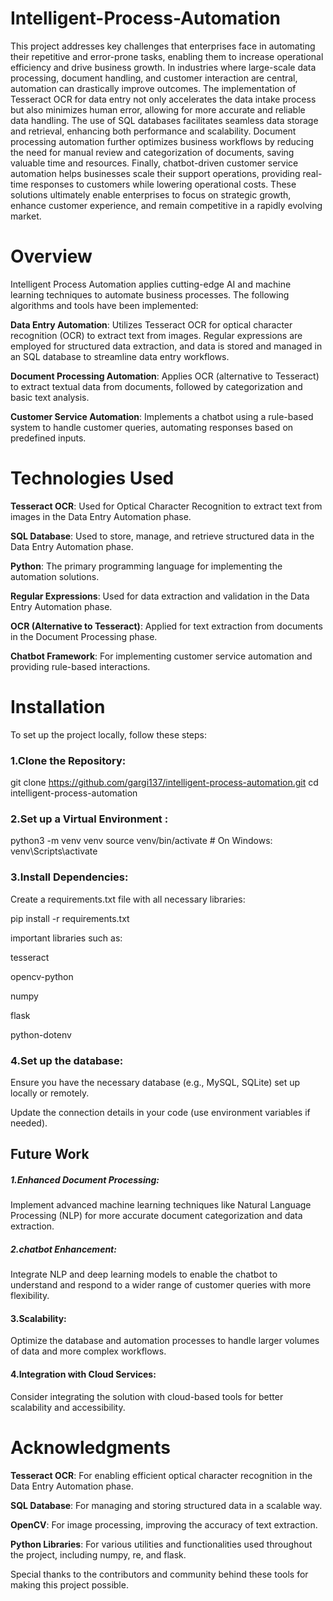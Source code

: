 # Intelligent-Process-Automation


This project addresses key challenges that enterprises face in automating their repetitive and error-prone tasks, enabling them to increase operational efficiency and drive business growth. In industries where large-scale data processing, document handling, and customer interaction are central, automation can drastically improve outcomes. The implementation of Tesseract OCR for data entry not only accelerates the data intake process but also minimizes human error, allowing for more accurate and reliable data handling. The use of SQL databases facilitates seamless data storage and retrieval, enhancing both performance and scalability. Document processing automation further optimizes business workflows by reducing the need for manual review and categorization of documents, saving valuable time and resources. Finally, chatbot-driven customer service automation helps businesses scale their support operations, providing real-time responses to customers while lowering operational costs. These solutions ultimately enable enterprises to focus on strategic growth, enhance customer experience, and remain competitive in a rapidly evolving market.


# **Overview**


Intelligent Process Automation applies cutting-edge AI and machine learning techniques to automate business processes. The following algorithms and tools have been implemented:

**Data Entry Automation**: Utilizes Tesseract OCR for optical character recognition (OCR) to extract text from images. Regular expressions are employed for structured data extraction, and data is stored and managed in an SQL database to streamline data entry workflows.

**Document Processing Automation**: Applies OCR (alternative to Tesseract) to extract textual data from documents, followed by categorization and basic text analysis.

**Customer Service Automation**: Implements a chatbot using a rule-based system to handle customer queries, automating responses based on predefined inputs.

# **Technologies Used**

**Tesseract OCR**: Used for Optical Character Recognition to extract text from images in the Data Entry Automation phase.

**SQL Database**: Used to store, manage, and retrieve structured data in the Data Entry Automation phase.

**Python**: The primary programming language for implementing the automation solutions.

**Regular Expressions**: Used for data extraction and validation in the Data Entry Automation phase.

**OCR (Alternative to Tesseract)**: Applied for text extraction from documents in the Document Processing phase.

**Chatbot Framework**: For implementing customer service automation and providing rule-based interactions.


# Installation

To set up the project locally, follow these steps:

### 1.Clone the Repository:

git clone https://github.com/gargi137/intelligent-process-automation.git
cd intelligent-process-automation

### 2.Set up a Virtual Environment :

python3 -m venv venv
source venv/bin/activate  # On Windows: venv\Scripts\activate

### 3.Install Dependencies: 
Create a requirements.txt file with all necessary libraries:

pip install -r requirements.txt

important libraries such as:

tesseract

opencv-python

numpy

flask

python-dotenv

### 4.Set up the database:

Ensure you have the necessary database (e.g., MySQL, SQLite) set up locally or remotely.

Update the connection details in your code (use environment variables if needed).

## Future Work

##### 1.Enhanced Document Processing:
Implement advanced machine learning techniques like Natural Language Processing (NLP) for more accurate document categorization and data extraction.

##### 2.chatbot Enhancement: 
Integrate NLP and deep learning models to enable the chatbot to understand and respond to a wider range of customer queries with more flexibility.

#### 3.Scalability: 
Optimize the database and automation processes to handle larger volumes of data and more complex workflows.

#### 4.Integration with Cloud Services: 
Consider integrating the solution with cloud-based tools for better scalability and accessibility.

# Acknowledgments

**Tesseract OCR**:
For enabling efficient optical character recognition in the Data Entry Automation phase.

**SQL Database**: 
For managing and storing structured data in a scalable way.

**OpenCV**:
For image processing, improving the accuracy of text extraction.

**Python Libraries**:
For various utilities and functionalities used throughout the project, including numpy, re, and flask.

Special thanks to the contributors and community behind these tools for making this project possible.

